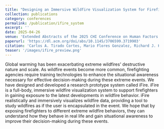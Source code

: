 ```yaml
---
title: "Designing an Immersive Wildfire Visualization System for Firefighters"
collection: publications
category: conferences
permalink: /publication/ifire_system
excerpt: ''
date: 2025-04-26
venue: 'Extended Abstracts of the 2025 CHI Conference on Human Factors in Computing Systems'
paperurl: 'https://dl.acm.org/doi/abs/10.1145/3706599.3719903'
citation: 'Carlos A. Tirado Cortes, Mario Flores Gonzalez, Richard J. Hurley, and Dennis del Favero. 2025. Designing an Immersive Wildfire Visualization System for Firefighters. In Extended Abstracts of the CHI Conference on Human Factors in Computing Systems (CHI EA ’25), April 26-May 1, 2025, Yokohama, Japan. ACM, New York, NY, USA, 10 pages. https://doi.org/10.1145/3706599.3719903'
teaser: '/images/ifire_preview.png'
---
```


Global warming has been exacerbating extreme wildfires' destructive nature and scale. As wildfire events become more common, firefighting agencies require training technologies to enhance the situational awareness necessary for effective decision-making during these extreme events. We have designed and developed a research prototype system called iFire. iFire is a full-body, immersive wildfire visualization system to support firefighters in gaining exposure to the latest developments in wildfire behavior. iFire realistically and immersively visualizes wildfire data, providing a tool to study wildfires as if the user is encapsulated in the event. We hope that by exposing firefighters to different extreme wildfire behaviors, they can understand how they behave in real life and gain situational awareness to improve their decision-making during these events.